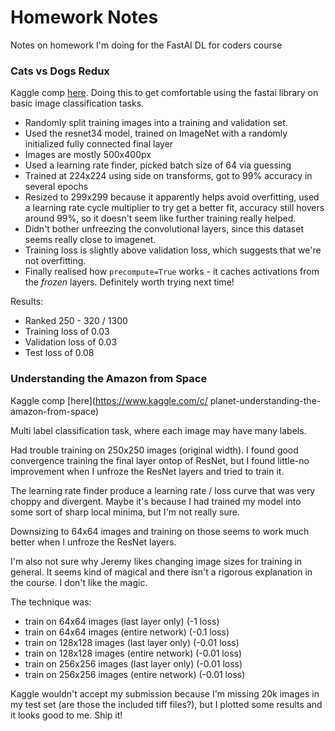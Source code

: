 # Homework Notes

Notes on homework I'm doing for the FastAI DL for coders course

### Cats vs Dogs Redux

Kaggle comp [here](https://www.kaggle.com/c/dogs-vs-cats-redux-kernels-edition). Doing this to get comfortable using the fastai library on basic image classification tasks.

- Randomly split training images into a training and validation set.
- Used the resnet34 model, trained on ImageNet with a randomly initialized fully connected final layer
- Images are mostly 500x400px
- Used a learning rate finder, picked batch size of 64 via guessing
- Trained at 224x224 using side on transforms, got to 99% accuracy in several epochs
- Resized to 299x299 because it apparently helps avoid overfitting, used a learning rate cycle multiplier to try get a better fit, accuracy still hovers around 99%, so it doesn't seem like further training really helped.
- Didn't bother unfreezing the convolutional layers, since this dataset seems really close to imagenet.
- Training loss is slightly above validation loss, which suggests that we're not overfitting.
- Finally realised how `precompute=True` works - it caches activations from the _frozen_ layers. Definitely worth trying next time!

Results:

- Ranked 250 - 320 / 1300
- Training loss of 0.03
- Validation loss of 0.03
- Test loss of 0.08

### Understanding the Amazon from Space

Kaggle comp [here](https://www.kaggle.com/c/
planet-understanding-the-amazon-from-space)

Multi label classification task, where each image may have many labels.

Had trouble training on 250x250 images (original width). I found good convergence training the final layer ontop of ResNet, but I found little-no improvement when I unfroze the ResNet layers and tried to train it.

The learning rate finder produce a learning rate / loss curve that was very choppy and divergent. Maybe it's because I had trained my model into some sort of sharp local minima, but I'm not really sure.

Downsizing to 64x64 images and training on those seems to work much better when I unfroze the ResNet layers.

I'm also not sure why Jeremy likes changing image sizes for training in general. It seems kind of magical and there isn't a rigorous explanation in the course. I don't like the magic.

The technique was:

- train on 64x64 images (last layer only) (-1 loss)
- train on 64x64 images (entire network) (-0.1 loss)
- train on 128x128 images (last layer only) (-0.01 loss)
- train on 128x128 images (entire network) (-0.01 loss)
- train on 256x256 images (last layer only) (-0.01 loss)
- train on 256x256 images (entire network) (-0.01 loss)

Kaggle wouldn't accept my submission because I'm missing 20k images in my test set (are those the included tiff files?), but I plotted some results and it looks good to me. Ship it!
